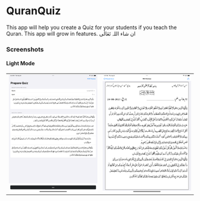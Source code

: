 # QuranQuiz
This app will help you create a Quiz for your students if you teach the Quran. This app will grow in features. ان شاء اللہ تَعَالٰی  

### Screenshots
#### Light Mode
<table>
  <tr>
    <td><img src="screenshots/lightmode/lightmode-1.png" width=100% height=100%></td>
    <td><img src="screenshots/lightmode/lightmode-2.png" width=100% height=100%></td>
  </tr>
</table>
